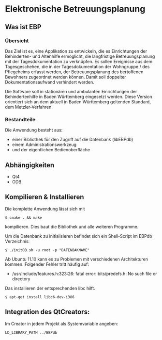 # Elektronische Betreuungsplanung


## Was ist EBP


### Übersicht

Das Ziel ist es, eine Applikation zu entwickeln, die es Einrichtungen der Behinderten- und Altenhilfe ermöglicht,
die langfristige Betreuungsplanung mit der Tagesdokumentation zu verknüpfen. Es sollen Ereignisse aus dem Tagesgeschehen,
die in der Tagesdokumentation der Wohngruppe / des Pflegeheims erfasst werden,
der Betreuungsplanung des bertoffenen Bewohners zugeordnet werden können.
Damit soll doppelter Dokumentationsaufwand verhindert werden.

Die Software soll in stationären und ambulanten Einrichtungen der Behindertenhilfe in Baden Württemberg eingesetzt werden.
Diese Version orientiert sich an dem aktuell in Baden Württemberg geltenden Standard, dem Metzler-Verfahren.


### Bestandteile

Die Anwendung besteht aus:

* einer Bibliothek für den Zugriff auf die Datenbank (libEBPdb)
* einem Administrationswerkzeug
* und der eigentlichen Bedienoberfläche


## Abhängigkeiten

* Qt4
* ODB


## Kompilieren & Installieren

Die komplette Anwendung lässt sich mit

	$ cmake . && make

kompilieren.
Dies baut die Bibliothek und alle weiteren Programme.

Um die Datenbank zu initialisieren befindet sich ein Shell-Script im EBPdb Verzeichnis:

	$ ./initDB.sh -u root -p "DATENBAKNAME"

Ab Ubuntu 11.10 kann es zu Problemen mit verschiedenen Architekturen kommen. Folgender Fehler tritt häufig auf:

* /usr/include/features.h:323:26: fatal error: bits/predefs.h: No such file or directory

Das installieren der entsprechenden libc hilft.

	$ apt-get install libc6-dev-i386

## Integration des QtCreators:

Im Creator in jedem Projekt als Systemvariable angeben:

	LD_LIBRARY_PATH ../EBPdb

